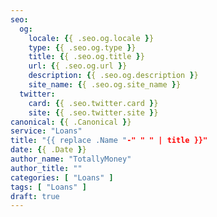 ```yaml
---
seo:
  og:
    locale: {{ .seo.og.locale }}
    type: {{ .seo.og.type }}
    title: {{ .seo.og.title }}
    url: {{ .seo.og.url }}
    description: {{ .seo.og.description }}
    site_name: {{ .seo.og.site_name }}
  twitter:
    card: {{ .seo.twitter.card }}
    site: {{ .seo.twitter.site }}
canonical: {{ .Canonical }}
service: "Loans"
title: "{{ replace .Name "-" " " | title }}"
date: {{ .Date }}
author_name: "TotallyMoney"
author_title: ""
categories: [ "Loans" ]
tags: [ "Loans" ]
draft: true
---
```

